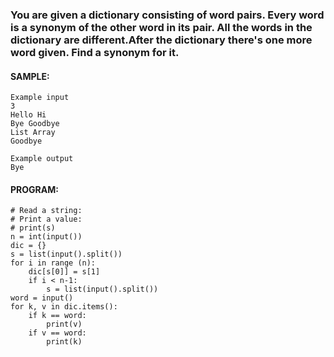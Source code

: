 ### You are given a dictionary consisting of word pairs. Every word is a synonym of the other word in its pair. All the words in the dictionary are different.After the dictionary there's one more word given. Find a synonym for it.
#### SAMPLE:
```
Example input
3
Hello Hi
Bye Goodbye
List Array
Goodbye

Example output
Bye
```
#### PROGRAM:
```
# Read a string:
# Print a value:
# print(s)
n = int(input())
dic = {}
s = list(input().split())
for i in range (n):
    dic[s[0]] = s[1]
    if i < n-1:
        s = list(input().split())
word = input()
for k, v in dic.items():
    if k == word:
        print(v)
    if v == word:
        print(k)
```
